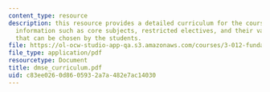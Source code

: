 ```yaml
---
content_type: resource
description: this resource provides a detailed curriculum for the course and contains
  information such as core subjects, restricted electives, and their various combinations
  that can be chosen by the students.
file: https://ol-ocw-studio-app-qa.s3.amazonaws.com/courses/3-012-fundamentals-of-materials-science-fall-2005/c83ee0260d8605932a7a482e7ac14030_dmse_curriculum.pdf
file_type: application/pdf
resourcetype: Document
title: dmse_curriculum.pdf
uid: c83ee026-0d86-0593-2a7a-482e7ac14030
---
```

